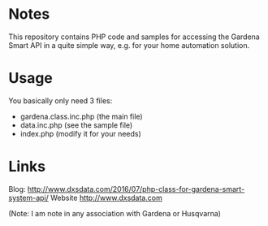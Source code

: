 # Notes
This repository contains PHP code and samples for accessing the Gardena Smart API in a quite simple way, e.g. for your home automation solution.

# Usage
You basically only need 3 files:
- gardena.class.inc.php (the main file)
- data.inc.php (see the sample file)
- index.php (modify it for your needs)


# Links
Blog: http://www.dxsdata.com/2016/07/php-class-for-gardena-smart-system-api/
Website http://www.dxsdata.com



(Note: I am note in any association with Gardena or Husqvarna)
